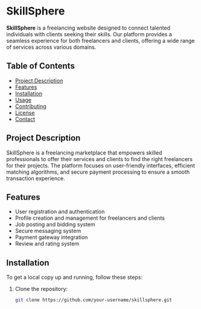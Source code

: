 # SkillSphere

**SkillSphere** is a freelancing website designed to connect talented individuals with clients seeking their skills. Our platform provides a seamless experience for both freelancers and clients, offering a wide range of services across various domains.

## Table of Contents
- [Project Description](#project-description)
- [Features](#features)
- [Installation](#installation)
- [Usage](#usage)
- [Contributing](#contributing)
- [License](#license)
- [Contact](#contact)

## Project Description
SkillSphere is a freelancing marketplace that empowers skilled professionals to offer their services and clients to find the right freelancers for their projects. The platform focuses on user-friendly interfaces, efficient matching algorithms, and secure payment processing to ensure a smooth transaction experience.

## Features
- User registration and authentication
- Profile creation and management for freelancers and clients
- Job posting and bidding system
- Secure messaging system
- Payment gateway integration
- Review and rating system

## Installation
To get a local copy up and running, follow these steps:

1. Clone the repository:
   ```sh
   git clone https://github.com/your-username/skillsphere.git
